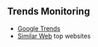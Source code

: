 ## Trends Monitoring
- [Google Trends](https://trends.google.com/home)
- [Similar Web](https://www.similarweb.com/top-websites/) top websites
